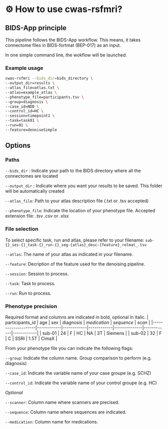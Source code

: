 # ⚙️ How to use cwas-rsfmri?

## BIDS-App principle
This pipeline follows the BIDS-App workflow. This means, it takes connectome files in BIDS-fortmat (BEP-017) as an input. 

In one simple command line, the wokflow will be launched.

### Example usage
```bash
cwas-rsfmri --bids_dir=bids_directory \
--output_dir=results \
--atlas_file=atlas.txt \
--atlas=example_atlas \
--phenotype_file=participants.tsv \
--group=diagnosis \
--case_id=NDD \
--control_id=HC \
--session=timepoint1 \
--task=task01 \
--run=01 \
--feature=denoiseSimple
```

## Options
### Paths
`--bids_dir` : Indicate your path to the BIDS directory where all the connectomes are located

`--output_dir` : Indicate where you want your results to be saved. This folder will be automatically created

`--atlas_file`: Path to your atlas description file (.txt or .tsv accepted)

`--phenotype_file`: Indicate the location of your phenotype file. 
Accepted extension file: .tsv .csv or .xlsx

### File selection
To select specific task, run and atlas, please refer to your filename: `sub-{}_ses-{}_task-{}_run-{}_seg-{atlas}_desc-{feature}_relmat_.tsv`

`--atlas`: The name of your atlas as indicated in your filename.

`--feature`: Decription of the feature used for the denoising pipeline.

`--session`: Session to process.

`--task`: Task to process.

`--run`: Run to process.


### Phenotype precision
Required format and columns are indicated in bold, optional in italic.
|   participants_id  |    age     |     sex    |  diagnosis | *medication* | *sequence* |   *scan*   |
|--------------------|------------|------------|------------|--------------|------------|------------|
| sub-01             |   24       |      F     |     HC     |      NA      |     3T     |   Siemens  |
| sub-02             |   32       |      F     |     C      |     SSRI     |     1.5T   |   CimaX    |

From your phenotype file you can indicate the following flags:

`--group`: Indicate the column name. Group comparison to perform (e.g. diagnosis)

`--case_id`: Indicate the variable name of your case groupe (e.g. SCHZ)

`--control_id`: Indicate the variable name of your control groupe (e.g. HC)

*Optional*

`--scanner`: Column name where scanners are precised.

`--sequence`:  Column name where sequences are indicated.

`--medication`: Column name for medications.
